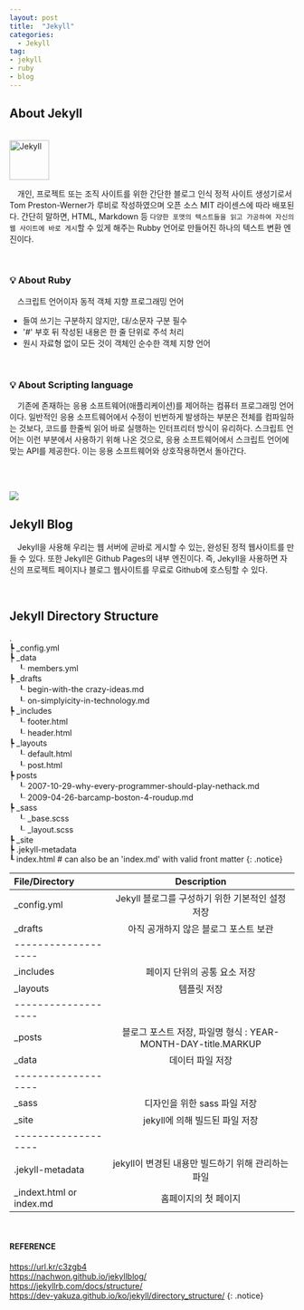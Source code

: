 ```yaml
---
layout: post
title:  "Jekyll"
categories:
  - Jekyll
tag:
- jekyll 
- ruby
- blog
---
```


## About Jekyll

<br><img src="{{ site.url }}/images/jekyll-icon.png" alt="Jekyll" height="70"><br>

　개인, 프로젝트 또는 조직 사이트를 위한 간단한 블로그 인식 정적 사이트 생성기로서 Tom Preston-Werner가 루비로 작성하였으며 오픈 소스 MIT 라이센스에 따라 배포된다. 간단히 말하면, HTML, Markdown 등 `다양한 포맷의 텍스트들을 읽고 가공하여 자신의 웹 사이트에 바로 게시`할 수 있게 해주는 Rubby 언어로 만들어진 하나의 텍스트 변환 엔진이다.

<br>

### 💡 About Ruby

　스크립트 언어이자 동적 객체 지향 프로그래밍 언어

* 들여 쓰기는 구분하지 않지만, 대/소문자 구분 필수
* '#' 부호 뒤 작성된 내용은 한 줄 단위로 주석 처리
* 원시 자료형 없이 모든 것이 객체인 순수한 객체 지향 언어

<br>

### 💡 About Scripting language

　기존에 존재하는 응용 소프트웨어(애플리케이션)를 제어하는 컴퓨터 프로그래밍 언어이다. 일반적인 응용 소프트웨어에서 수정이 빈번하게 발생하는 부분은 전체를 컴파일하는 것보다, 코드를 한줄씩 읽어 바로 실행하는 인터프리터 방식이 유리하다. 스크립트 언어는 이런 부분에서 사용하기 위해 나온 것으로, 응용 소프트웨어에서 스크립트 언어에 맞는 API를 제공한다. 이는 응용 소프트웨어와 상호작용하면서 돌아간다.

<br><br>

<img src="{{ site.url }}/images/Git-Jekyll.png">

<br>

## Jekyll Blog

 　Jekyll을 사용해 우리는 웹 서버에 곧바로 게시할 수 있는, 완성된 정적 웹사이트를 만들 수 있다. 또한 Jekyll은 Github Pages의 내부 엔진이다. 즉, Jekyll을 사용하면 자신의 프로젝트 페이지나 블로그 웹사이트를 무료로 Github에 호스팅할 수 있다.

<br>

## Jekyll Directory Structure

. <br>
┡ _config.yml <br>
┡ _data <br>
　┖ members.yml <br>
┡ _drafts <br>
　┖ begin-with-the crazy-ideas.md <br>
　┖ on-simplyicity-in-technology.md <br>
┡ _includes <br>
　┖ footer.html <br>
　┖ header.html <br>
┡ _layouts <br>
　┖ default.html <br>
　┖ post.html <br>
┡ posts <br>
　┖ 2007-10-29-why-every-programmer-should-play-nethack.md <br>
　┖ 2009-04-26-barcamp-boston-4-roudup.md <br>
┡ _sass <br>
　┖ _base.scss <br>
　┖ _layout.scss <br>
┡ _site <br>
┡ .jekyll-metadata <br>
┖ index.html # can also be an 'index.md' with valid front matter
{: .notice}

| File/Directory | Description |
|:--------|:-------:|
| _config.yml   | Jekyll 블로그를 구성하기 위한 기본적인 설정 저장   |
| _drafts   | 아직 공개하지 않은 블로그 포스트 보관   |
|-------------------|
| _includes   | 페이지 단위의 공통 요소 저장   |
| _layouts   | 템플릿 저장   |
|-------------------|
| _posts   | 블로그 포스트 저장, 파일명 형식 : YEAR-MONTH-DAY-title.MARKUP   |
| _data   | 데이터 파일 저장   |
|-------------------|
| _sass   | 디자인을 위한 sass 파일 저장   |
| _site   | jekyll에 의해 빌드된 파일 저장   |
|-------------------|
| .jekyll-metadata   | jekyll이 변경된 내용만 빌드하기 위해 관리하는 파일   |
| _indext.html or index.md   | 홈페이지의 첫 페이지   |

<br>

#### REFERENCE
https://url.kr/c3zgb4 <br>
https://nachwon.github.io/jekyllblog/ <br>
https://jekyllrb.com/docs/structure/ <br>
https://dev-yakuza.github.io/ko/jekyll/directory_structure/
{: .notice}
